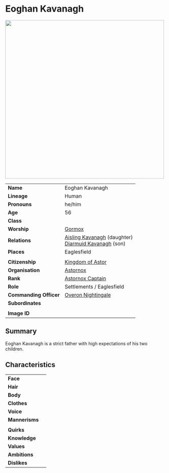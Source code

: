 # Eoghan Kavanagh

<img src="https://raw.githubusercontent.com/jesskelsall/astarus-images/main/characters/portraits/imageid.png" height="500" />

|||
| --- | --- |
| **Name** | Eoghan Kavanagh | character.3
| **Lineage** | Human |
| **Pronouns** | he/him |
| **Age** | 56 |
| **Class** | |
| **Worship** | [Gormox](../gods/deities/gormox.md) |
| **Relations** | [Aisling Kavanagh](aisling-kavanagh.md) (daughter)<br>[Diarmuid Kavanagh](diarmuid-kavanagh.md) (son) |
| **Places** | Eaglesfield |
|||
| **Citizenship** | [Kingdom of Astor](../civilisations/kingdom-of-astor/kingdom-of-astor.md) |
| **Organisation** | [Astornox](../organisations/astornox/astornox.md) |
| **Rank** | [Astornox Captain](../organisations/astornox/ranks/astornox-captain.md) |
| **Role** | Settlements / Eaglesfield |
| **Commanding Officer** | [Overon Nightingale](overon-nightingale.md) |
| **Subordinates** | |
|||
| **Image ID** | |

## Summary

Eoghan Kavanagh is a strict father with high expectations of his two children.

## Characteristics

| | |
| --- | --- |
| **Face** | | characteristics.2
| **Hair** | |
| **Body** | |
| **Clothes** | |
| **Voice** | |
| **Mannerisms** | |
| | |
| **Quirks** | |
| **Knowledge** | |
| **Values** | |
| **Ambitions** | |
| **Dislikes** | |
